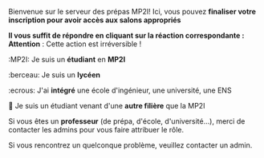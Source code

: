 Bienvenue sur le serveur des prépas MP2I!
Ici, vous pouvez **finaliser votre inscription pour avoir accès aux salons appropriés**

**Il vous suffit de répondre en cliquant sur la réaction correspondante :**
__Attention__ : Cette action est irréversible !

:MP2I: Je suis un **étudiant** en **MP2I**

:berceau: Je suis un **lycéen**

:ecrous: J'ai **intégré** une école d'ingénieur, une université, une ENS

:ninja: Je suis un étudiant venant d'une **autre filière** que la MP2I

Si vous êtes un **professeur** (de prépa, d'école, d'université...),
merci de contacter les admins pour vous faire attribuer le rôle.

Si vous rencontrez un quelconque problème, veuillez contacter un admin.

